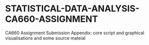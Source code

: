 # STATISTICAL-DATA-ANALYSIS-CA660-ASSIGNMENT
 CA660 Assignment Submission Appendix: core script and graphical visualisations and some source mateial
